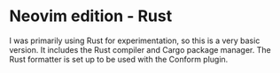 # Neovim edition - Rust

I was primarily using Rust for experimentation, so this is a very basic version.
It includes the Rust compiler and Cargo package manager. The Rust formatter is
set up to be used with the Conform plugin.
